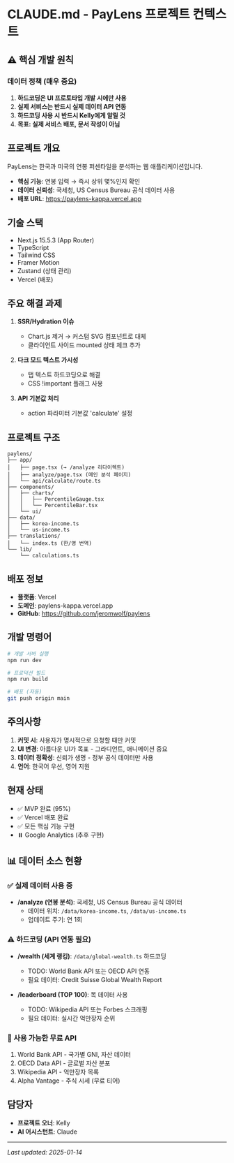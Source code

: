 # CLAUDE.md - PayLens 프로젝트 컨텍스트

## ⚠️ 핵심 개발 원칙
### 데이터 정책 (매우 중요)
1. **하드코딩은 UI 프로토타입 개발 시에만 사용**
2. **실제 서비스는 반드시 실제 데이터 API 연동**
3. **하드코딩 사용 시 반드시 Kelly에게 알릴 것**
4. **목표: 실제 서비스 배포, 문서 작성이 아님**

## 프로젝트 개요
PayLens는 한국과 미국의 연봉 퍼센타일을 분석하는 웹 애플리케이션입니다.
- **핵심 기능**: 연봉 입력 → 즉시 상위 몇%인지 확인
- **데이터 신뢰성**: 국세청, US Census Bureau 공식 데이터 사용
- **배포 URL**: https://paylens-kappa.vercel.app

## 기술 스택
- Next.js 15.5.3 (App Router)
- TypeScript
- Tailwind CSS
- Framer Motion
- Zustand (상태 관리)
- Vercel (배포)

## 주요 해결 과제
1. **SSR/Hydration 이슈**
   - Chart.js 제거 → 커스텀 SVG 컴포넌트로 대체
   - 클라이언트 사이드 mounted 상태 체크 추가

2. **다크 모드 텍스트 가시성**
   - 탭 텍스트 하드코딩으로 해결
   - CSS !important 플래그 사용

3. **API 기본값 처리**
   - action 파라미터 기본값 'calculate' 설정

## 프로젝트 구조
```
paylens/
├── app/
│   ├── page.tsx (→ /analyze 리다이렉트)
│   ├── analyze/page.tsx (메인 분석 페이지)
│   └── api/calculate/route.ts
├── components/
│   ├── charts/
│   │   ├── PercentileGauge.tsx
│   │   └── PercentileBar.tsx
│   └── ui/
├── data/
│   ├── korea-income.ts
│   └── us-income.ts
├── translations/
│   └── index.ts (한/영 번역)
└── lib/
    └── calculations.ts
```

## 배포 정보
- **플랫폼**: Vercel
- **도메인**: paylens-kappa.vercel.app
- **GitHub**: https://github.com/jeromwolf/paylens

## 개발 명령어
```bash
# 개발 서버 실행
npm run dev

# 프로덕션 빌드
npm run build

# 배포 (자동)
git push origin main
```

## 주의사항
1. **커밋 시**: 사용자가 명시적으로 요청할 때만 커밋
2. **UI 변경**: 아름다운 UI가 목표 - 그라디언트, 애니메이션 중요
3. **데이터 정확성**: 신뢰가 생명 - 정부 공식 데이터만 사용
4. **언어**: 한국어 우선, 영어 지원

## 현재 상태
- ✅ MVP 완료 (95%)
- ✅ Vercel 배포 완료
- ✅ 모든 핵심 기능 구현
- ⏸️ Google Analytics (추후 구현)

## 📊 데이터 소스 현황

### ✅ 실제 데이터 사용 중
- **/analyze (연봉 분석)**: 국세청, US Census Bureau 공식 데이터
  - 데이터 위치: `/data/korea-income.ts`, `/data/us-income.ts`
  - 업데이트 주기: 연 1회

### ⚠️ 하드코딩 (API 연동 필요)
- **/wealth (세계 랭킹)**: `/data/global-wealth.ts` 하드코딩
  - TODO: World Bank API 또는 OECD API 연동
  - 필요 데이터: Credit Suisse Global Wealth Report

- **/leaderboard (TOP 100)**: 목 데이터 사용
  - TODO: Wikipedia API 또는 Forbes 스크래핑
  - 필요 데이터: 실시간 억만장자 순위

### 🔧 사용 가능한 무료 API
1. World Bank API - 국가별 GNI, 자산 데이터
2. OECD Data API - 글로벌 자산 분포
3. Wikipedia API - 억만장자 목록
4. Alpha Vantage - 주식 시세 (무료 티어)

## 담당자
- **프로젝트 오너**: Kelly
- **AI 어시스턴트**: Claude

---
*Last updated: 2025-01-14*